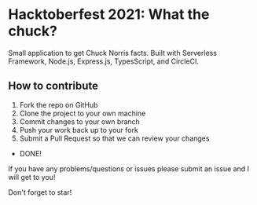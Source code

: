 # Hacktoberfest 2021: What the chuck?

Small application to get Chuck Norris facts. Built with Serverless Framework, Node.js, Express.js, TypesScript, and CircleCI.

## How to contribute

1. Fork the repo on GitHub
2. Clone the project to your own machine
3. Commit changes to your own branch
4. Push your work back up to your fork
5. Submit a Pull Request so that we can review your changes

- DONE!

If you have any problems/questions or issues please submit an issue and I will get to you!

Don't forget to star!
